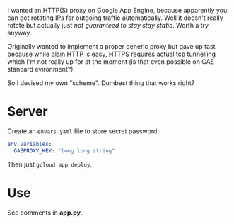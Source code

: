 I wanted an HTTP(S) proxy on Google App Engine, because apparently you can get
rotating IPs for outgoing traffic automatically. Well it doesn't really rotate
but actually just _not guaranteed to stay stay static_. Worth a try anyway.

Originally wanted to implement a proper generic proxy but gave up fast because
while plain HTTP is easy, HTTPS requires actual tcp tunnelling which I'm not
really up for at the moment (is that even possible on GAE standard
evironment?).

So I devised my own "scheme". Dumbest thing that works right?

# Server

Create an `envars.yaml` file to store secret password:

```yaml
env_variables:
  GAEPROXY_KEY: "long long string"
```

Then just `gcloud app deploy`.

# Use

See comments in **app.py**.
